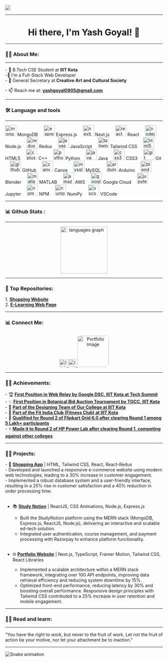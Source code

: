 <div align="left">
  <img src="https://visitor-badge.laobi.icu/badge?page_id=yashgoyal9.yashgoyal9&right_color=navy&left_text=Profile%20Views" />
</div>

<hr>

<h1 align="center">Hi there, I'm Yash Goyal! 🫡</h1>

<hr>

<script>
  let roles = ['Full-Stack Web Developer', 'Competitive Programmer', 'DSA Enthusiast'];
  let currentRoleIndex = 0;
  let roleElement = document.getElementById('role');

  function updateRole() {
    currentRoleIndex = (currentRoleIndex + 1) % roles.length;
    roleElement.innerHTML = roles[currentRoleIndex];
  }

  setInterval(updateRole, 2000); // Change every 2 seconds
</script>

<h3 align="left">👩‍💻  About Me:</h3>

<hr>

<p align="left">- 🎯 B.Tech CSE Student at <b>IIIT Kota</b> <br>-🌱 I’m a Full-Stack Web Developer <br>- 🎨 General Secretary at <b>Creative Art and Cultural Society</b>
  <br>
  <p align="left">- 📫 Reach me at: <a href="mailto:yashgoyal0905@gmail.com"><strong>yashgoyal0905@gmail.com</strong></a></p>

<hr>

<h3 align="left">🛠 Language and tools</h3>

<hr>

<div align="left">
  <img src="https://cdn.jsdelivr.net/gh/devicons/devicon/icons/mongodb/mongodb-original.svg" height="35" alt="mongodb logo"  /> MongoDB
  <img width="11" />
  <img src="https://skillicons.dev/icons?i=express" height="35" alt="express logo"  /> Express.js
  <img width="11" />
  <img src="https://cdn.jsdelivr.net/gh/devicons/devicon/icons/nextjs/nextjs-original.svg" height="35" alt="nextjs logo"  /> Next.js
  <img width="11" />
  <img src="https://cdn.jsdelivr.net/gh/devicons/devicon/icons/react/react-original.svg" height="35" alt="react logo"  /> React
  <img width="11" />
  <img src="https://skillicons.dev/icons?i=nodejs" height="35" alt="nodejs logo"  /> Node.js
  <img width="11" />
  <img src="https://skillicons.dev/icons?i=redux" height="35" alt="redux logo"  /> Redux
  <img width="11" />
  <img src="https://cdn.simpleicons.org/javascript/F7DF1E" height="35" alt="javascript logo"  /> JavaScript
  <img width="11" />
  <img src="https://cdn.simpleicons.org/tailwindcss/06B6D4" height="35" alt="tailwindcss logo"  /> Tailwind CSS
  <img width="11" />
  <img src="https://skillicons.dev/icons?i=html" height="35" alt="html5 logo"  /> HTML5
  <img width="11" />
  <img src="https://skillicons.dev/icons?i=cpp" height="35" alt="cplusplus logo"  /> C++
  <img width="11" />
  <img src="https://skillicons.dev/icons?i=py" height="35" alt="python logo"  /> Python
  <img width="11" />
  <img src="https://cdn.jsdelivr.net/gh/devicons/devicon/icons/java/java-original.svg" height="35" alt="java logo"  /> Java
  <img width="11" />
  <img src="https://cdn.jsdelivr.net/gh/devicons/devicon/icons/css3/css3-original.svg" height="35" alt="css3 logo"  /> CSS3
  <img width="11" />
  <img src="https://cdn.simpleicons.org/git/F05032" height="35" alt="git logo"  /> Git
  <img width="11" />
  <img src="https://skillicons.dev/icons?i=github" height="35" alt="github logo"  /> GitHub
  <img width="11" />
  <img src="https://cdn.simpleicons.org/canva/00C4CC" height="35" alt="canva logo"  /> Canva
  <img width="11" />
  <img src="https://skillicons.dev/icons?i=mysql" height="35" alt="mysql logo"  /> MySQL
  <img width="11" />
  <img src="https://skillicons.dev/icons?i=arduino" height="35" alt="arduino logo"  /> Arduino
  <img width="11" />
  <img src="https://skillicons.dev/icons?i=blender" height="35" alt="blender logo"  /> Blender
  <img width="11" />
  <img src="https://cdn.jsdelivr.net/gh/devicons/devicon/icons/matlab/matlab-original.svg" height="35" alt="matlab logo"  /> MATLAB
  <img width="11" />
  <img src="https://cdn.jsdelivr.net/gh/devicons/devicon/icons/amazonwebservices/amazonwebservices-line-wordmark.svg" height="35" alt="amazonwebservices logo"  /> AWS
  <img width="11" />
  <img src="https://cdn.jsdelivr.net/gh/devicons/devicon/icons/googlecloud/googlecloud-original.svg" height="35" alt="googlecloud logo"  /> Google Cloud
  <img width="11" />
  <img src="https://cdn.jsdelivr.net/gh/devicons/devicon/icons/jupyter/jupyter-original.svg" height="35" alt="jupyter logo"  /> Jupyter
  <img width="11" />
  <img src="https://cdn.jsdelivr.net/gh/devicons/devicon/icons/npm/npm-original-wordmark.svg" height="35" alt="npm logo"  /> NPM
  <img width="11" />
  <img src="https://cdn.jsdelivr.net/gh/devicons/devicon/icons/numpy/numpy-original.svg" height="35" alt="numpy logo"  /> NumPy
  <img width="11" />
  <img src="https://cdn.jsdelivr.net/gh/devicons/devicon/icons/vscode/vscode-original.svg" height="35" alt="vscode logo"  /> VSCode
</div>

<hr>

<h3 align="left">📊  Github  Stats :</h3>

<hr>

<div align="center">
  <img src="https://github-readme-stats.vercel.app/api/top-langs?username=yashgoyal9&locale=en&hide_title=false&layout=compact&card_width=320&langs_count=5&theme=dracula&hide_border=false&order=2" height="150" alt="languages graph"  />
</div>

<hr>

<h3 align="left">💫 Top Repositories:</h3>

<p align="left">
  1. <a href="https://shopping-website-self.vercel.app/" target="_blank"><strong>Shopping Website</strong></a><br>
  2. <a href="https://e-learning-web-page.vercel.app/" target="_blank"><strong>E-Learning Web Page</strong></a>
</p>

<hr>

<h3 align="left">📊 Connect Me:</h3>

<div align="center">
  <a href="https://www.linkedin.com/in/yashgoyal09/" target="_blank">
    <img src="https://img.shields.io/static/v1?message=LinkedIn&logo=linkedin&label=&color=0077B5&logoColor=white&labelColor=&style=for-the-badge" height="25" alt="linkedin logo" />
  </a>
  
  <a href="https://www.instagram.com/____yash_goyal/" target="_blank">
    <img src="https://img.shields.io/static/v1?message=Instagram&logo=instagram&label=&color=E4405F&logoColor=white&labelColor=&style=for-the-badge" height="25" alt="instagram logo" />
  </a>
  
 <a href="https://portfolio-yash-goyal.vercel.app/" target="_blank">
    <img src="https://www.google.com/url?sa=i&url=https%3A%2F%2Fwww.swic.edu%2Fportfolio-day%2F&psig=AOvVaw30NeLkpXJGfhnuImPc6SR6&ust=1738690700330000&source=images&cd=vfe&opi=89978449&ved=0CBQQjRxqFwoTCODoheCFqIsDFQAAAAAdAAAAABAE" alt="Portfolio Image" width="100" height="100" style="border-radius: 8px; margin-top: 10px;" />
  </a>
</div>

<hr>

<h3 align="left">👩‍💻 Achievements:</h3>

<p align="left">
  - 🏆 <a href="https://drive.google.com/file/d/10nDjpSCsxW27HS4k6h7imhZp4QrIAC8q/view" target="_blank"><strong>First Position in <b>Web Relay</b> by Google DSC, IIIT Kota at Tech Summit</strong></a><br>
  - 💥 <a href="https://drive.google.com/file/d/1lmr38qIWjJ6X8Ma4j9CfhOl9R9U56GSq/view" target="_blank"><strong>First Position in <b>Botanical Bid</b> Auction Tournament by TGCC, IIIT Kota</strong></a><br>
  - 🎨 <a href="https://drive.google.com/drive/folders/14UoPJwiJoi9uGNB5pSdD41R5iWV3oVWW?usp=sharing" target="_blank"><strong>Part of the Designing Team of Our College at IIIT Kota</strong></a><br>
  - 🎨 <a href="https://drive.google.com/file/d/18kD9hFNuIWssZ5fDvGwAmP3pWQxDlPg3/view" target="_blank"><strong>Part of the Fit India Club (Fitness Club) at IIIT Kota</strong></a><br>
  - 🚀 <a href="https://drive.google.com/file/d/1XbatIauRJTefECPFTKeo8mDhrgM7iRgZ/view" target="_blank"><strong>Qualified for Round 2 of Flipkart Grid 6.0 after clearing Round 1 among 5 Lakh+ participants</strong></a><br>
  - ⚡ <a href="https://drive.google.com/file/d/1hpXxU3VZa2qWrTDxPmsUiZml44bS2_sj/view" target="_blank"><strong>Made it to Round 2 of HP Power Lab after clearing Round 1, competing against other colleges</strong></a>
</p>

<hr>

<h3 align="left">👩‍💻 Projects:</h3>

<p align="left">
  - 🛒 <a href="https://shopping-website-self.vercel.app/" target="_blank"><strong>Shopping App</strong></a> | HTML, Tailwind CSS, React, React-Redux<br>
    - Developed and launched a responsive e-commerce website using modern web technologies, leading to a 30% increase in customer engagement.<br>
    - Implemented a robust database system and a user-friendly interface, resulting in a 25% rise in customer satisfaction and a 40% reduction in order processing time.<br><br>
  
  - 📚 <a href="https://e-learning-web-page.vercel.app/" target="_blank"><strong>Study Notion</strong></a> | ReactJS, CSS Animations, Node.js, Express.js<br>
    - Built the StudyNotion platform using the MERN stack (MongoDB, Express.js, ReactJS, Node.js), delivering an interactive and scalable ed-tech solution.<br>
    - Integrated user authentication, course management, and payment processing with Razorpay to enhance platform functionality.<br><br>
  
  - 🌐 <a href="https://your-portfolio-link.com" target="_blank"><strong>Portfolio Website</strong></a> | Next.js, TypeScript, Framer Motion, Tailwind CSS, React Libraries<br>
    - Implemented a scalable architecture within a MERN stack framework, integrating over 100 API endpoints, improving data retrieval efficiency and reducing system downtime by 15%.<br>
    - Optimized front-end performance, reducing latency by 30% and boosting overall performance. Responsive design principles with Tailwind CSS contributed to a 25% increase in user retention and mobile engagement.
</p>

<hr>

<h3 align="left">👩‍💻  Read and learn:</h3>

<hr>

<p align="left">"You have the right to work, but never to the fruit of work. Let not the fruit of action be your motive, nor let your attachment be to inaction."</p>

<hr>

<img src="https://raw.githubusercontent.com/yashgoyal9/yashgoyal9/output/snake.svg" alt="Snake animation" />
